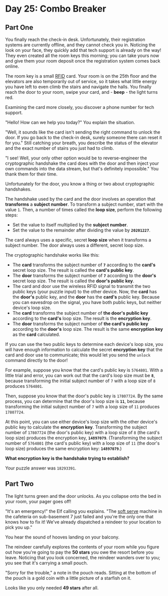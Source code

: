 # Day 25: Combo Breaker

## Part One

You finally reach the check-in desk. Unfortunately, their registration
systems are currently offline, and they cannot check you in. Noticing
the look on your face, they quickly add that tech support is already on
the way! They even created all the room keys this morning; you can take
yours now and give them your room deposit once the registration system
comes back online.

The room key is a small
[RFID](https://en.wikipedia.org/wiki/Radio-frequency_identification)
card. Your room is on the 25th floor and the elevators are also
temporarily out of service, so it takes what little energy you have left
to even climb the stairs and navigate the halls. You finally reach the
door to your room, swipe your card, and - **beep** - the light turns red.

Examining the card more closely, you discover a phone number for tech
support.

"Hello! How can we help you today?" You explain the situation.

"Well, it sounds like the card isn't sending the right command to unlock
the door. If you go back to the check-in desk, surely someone there can
reset it for you." Still catching your breath, you describe the status
of the elevator and the exact number of stairs you just had to climb.

"I see! Well, your only other option would be to reverse-engineer the
cryptographic handshake the card does with the door and then inject your
own commands into the data stream, but that's definitely impossible."
You thank them for their time.

Unfortunately for the door, you know a thing or two about cryptographic
handshakes.

The handshake used by the card and the door involves an operation that
**transforms** a **subject number**. To transform a subject number, start
with the value `1`. Then, a number of times called the **loop size**,
perform the following steps:

-   Set the value to itself multiplied by the **subject number**.
-   Set the value to the remainder after dividing the value by
    **`20201227`**.

The card always uses a specific, secret **loop size** when it transforms a
subject number. The door always uses a different, secret loop size.

The cryptographic handshake works like this:

-   The **card** transforms the subject number of **`7`** according to the
    **card's** secret loop size. The result is called the **card's public
    key**.
-   The **door** transforms the subject number of **`7`** according to the
    **door's** secret loop size. The result is called the **door's public
    key**.
-   The card and door use the wireless RFID signal to transmit the two
    public keys (your puzzle input) to the other device. Now, the **card**
    has the **door's** public key, and the **door** has the **card's** public
    key. Because you can eavesdrop on the signal, you have both public
    keys, but neither device's loop size.
-   The **card** transforms the subject number of **the door's public key**
    according to the **card's** loop size. The result is the **encryption
    key**.
-   The **door** transforms the subject number of **the card's public key**
    according to the **door's** loop size. The result is the same
    **encryption key** as the **card** calculated.

If you can use the two public keys to determine each device's loop size,
you will have enough information to calculate the secret **encryption
key** that the card and door use to communicate; this would let you send
the `unlock` command directly to the door!

For example, suppose you know that the card's public key is `5764801`.
With a little trial and error, you can work out that the card's loop
size must be **`8`**, because transforming the initial subject number of
`7` with a loop size of `8` produces `5764801`.

Then, suppose you know that the door's public key is `17807724`. By the
same process, you can determine that the door's loop size is **`11`**,
because transforming the initial subject number of `7` with a loop size
of `11` produces `17807724`.

At this point, you can use either device's loop size with the other
device's public key to calculate the **encryption key**. Transforming the
subject number of `17807724` (the door's public key) with a loop size of
`8` (the card's loop size) produces the encryption key, **`14897079`**.
(Transforming the subject number of `5764801` (the card's public key)
with a loop size of `11` (the door's loop size) produces the same
encryption key: **`14897079`**.)

**What encryption key is the handshake trying to establish?**

Your puzzle answer was `18293391`.

## Part Two

The light turns green and the door unlocks. As you collapse onto the bed
in your room, your pager goes off!

"It's an emergency!" the Elf calling you explains.
"The [soft serve](https://en.wikipedia.org/wiki/Soft_serve)
machine in the
cafeteria on sub-basement 7 just failed and you're the only one that
knows how to fix it! We've already dispatched a reindeer to your
location to pick you up."

You hear the sound of hooves landing on your balcony.

The reindeer carefully explores the contents of your room while you
figure out how you're going to pay the **50 stars** you owe the resort
before you leave. Noticing that you look concerned, the reindeer wanders
over to you; you see that it's carrying a small pouch.

"Sorry for the trouble," a note in the pouch reads. Sitting at the
bottom of the pouch is a gold coin with a little picture of a starfish
on it.

Looks like you only needed **49 stars** after all.

